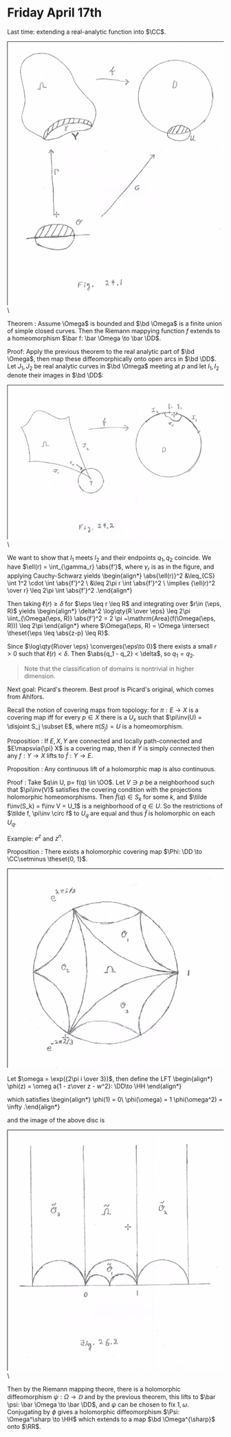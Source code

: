 # Friday April 17th

Last time: extending a real-analytic function into $\CC$.

![](figures/image_2020-04-17-13-40-45.png)\

Theorem
:   Assume \Omega$ is bounded and $\bd \Omega$ is a finite union of simple closed curves.
    Then the Riemann mappying function $f$ extends to a homeomorphism $\bar f: \bar \Omega \to \bar \DD$.


Proof:
Apply the previous theorem to the real analytic part of $\bd \Omega$, then map these diffeomorphically onto open arcs in $\bd \DD$.
Let $J_1, J_2$ be real analytic curves in $\bd \Omega$ meeting at $p$ and let $I_1, I_2$ denote their images in $\bd \DD$:

![](figures/image_2020-04-17-13-44-28.png)\

We want to show that $I_1$ meets $I_2$ and their endpoints $q_1, q_2$ coincide.
We have $\ell(r) = \int_{\gamma_r} \abs{f'}$, where $\gamma_r$ is as in the figure, and applying Cauchy-Schwarz yields
\begin{align*}
\abs{\ell(r)}^2 
&\leq_{CS} \int 1^2 \cdot \int \abs{f'}^2 \\
&\leq 2\pi r \int \abs{f'}^2 \\
\implies {\ell(r)^2 \over r} \leq 2\pi \int \abs{f'}^2
.\end{align*}

Then taking $\ell(r) \geq \delta$ for $\eps \leq r \leq R$  and integrating over $r\in (\eps, R)$ yields
\begin{align*}
\delta^2 \log\qty{R \over \eps} \leq 2\pi \iint_{\Omega(\eps, R)} \abs{f'}^2 = 2 \pi ~\mathrm{Area}(f(\Omega(\eps, R))) \leq 2\pi
\end{align*}
where $\Omega(\eps, R) = \Omega \intersect \theset{\eps \leq \abs{z-p} \leq R}$.

Since $\log\qty{R\over \eps} \converges{\eps\to 0}$ there exists a small $r>0$ such that $\ell(r) < \delta$.
Then $\abs{q_1 - q_2} < \delta$, so $q_1 = q_2$.

> Note that the classification of domains is nontrivial in higher dimension.

Next goal: Picard's theorem. 
Best proof is Picard's original, which comes from Ahlfors.

Recall the notion of covering maps from topology: for $\pi: E\to X$ is a covering map iff for every $p\in X$ there is a $U_x$ such that $\pi\inv(U) = \disjoint S_j \subset E$, where $\pi(S_j) = U$ is a homeomorphism.

Proposition
: If $E, X, Y$ are connected and locally path-connected and $E\mapsvia{\pi} X$ is a covering map, then if $Y$ is simply connected then any $f: Y\to X$ lifts to $\tilde f: Y\to E$.

Proposition
: Any continuous lift of a holomorphic map is also continuous.

Proof
:   Take $q\in U, p= f(q) \in \OO$.
    Let $V \ni p$ be a neighborhood such that $\pi\inv(V)$ satisfies the covering condition with the projections holomorphic homeomorphisms.
    Then $\tilde f(q) \in S_k$ for some $k$, and $\tilde f\inv(S_k) = f\inv V = U_1$ is a neighborhood of $q\in U$.
    So the restrictions of $\tilde f, \pi\inv \circ f$ to $U_q$ are equal and thus $\tilde f$ is holomorphic on each $U_q$.

Example: $e^z$ and $z^n$.

Proposition
: There exists a holomorphic covering map $\Phi: \DD \to \CC\setminus \theset{0, 1}$.

![](figures/image_2020-04-17-14-18-10.png)

Let $\omega = \exp({2\pi i \over 3})$, then define the LFT
\begin{align*}
\phi(z) = \omeg a{1 - z\over z - w^2}: \DD\to \HH
\end{align*}

which satisfies
\begin{align*}
\phi(1) = 0\\
\phi(\omega) = 1
\phi(\omega^2) = \infty
.\end{align*}

and the image of the above disc is

![](figures/image_2020-04-17-14-23-25.png)\

Then by the Riemann mapping theore, there is a holomorphic diffeomorphism $\psi: \Omega \to \DD$ and by the previous theorem, this lifts to $\bar \psi: \bar \Omega \to \bar \DD$, and $\psi$ can be chosen to fix $1, \omega$.
Conjugating by $\phi$ gives a holomorphic diffeomorphism $\Psi: \Omega^\sharp \to \HH$ which extends to a map $\bd \Omega^{\sharp}$ onto $\RR$.
